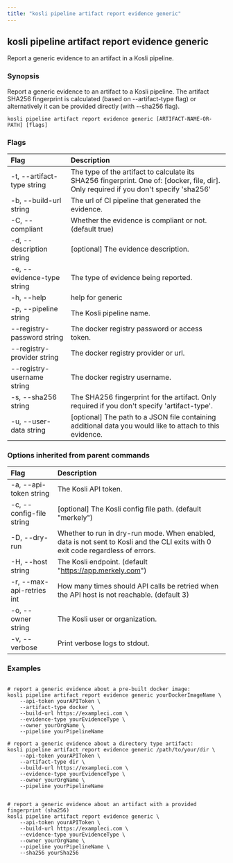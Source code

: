 ```yaml
---
title: "kosli pipeline artifact report evidence generic"
---
```


## kosli pipeline artifact report evidence generic

Report a generic evidence to an artifact in a Kosli pipeline. 

### Synopsis


   Report a generic evidence to an artifact to a Kosli pipeline. 
   The artifact SHA256 fingerprint is calculated (based on --artifact-type flag) or alternatively it can be provided directly (with --sha256 flag).

```shell
kosli pipeline artifact report evidence generic [ARTIFACT-NAME-OR-PATH] [flags]
```

### Flags
| Flag | Description |
| :--- | :--- |
|    -t, --artifact-type string  |  The type of the artifact to calculate its SHA256 fingerprint. One of: [docker, file, dir]. Only required if you don't specify 'sha256'  |
|    -b, --build-url string  |  The url of CI pipeline that generated the evidence.  |
|    -C, --compliant  |  Whether the evidence is compliant or not. (default true)  |
|    -d, --description string  |  [optional] The evidence description.  |
|    -e, --evidence-type string  |  The type of evidence being reported.  |
|    -h, --help  |  help for generic  |
|    -p, --pipeline string  |  The Kosli pipeline name.  |
|        --registry-password string  |  The docker registry password or access token.  |
|        --registry-provider string  |  The docker registry provider or url.  |
|        --registry-username string  |  The docker registry username.  |
|    -s, --sha256 string  |  The SHA256 fingerprint for the artifact. Only required if you don't specify 'artifact-type'.  |
|    -u, --user-data string  |  [optional] The path to a JSON file containing additional data you would like to attach to this evidence.  |


### Options inherited from parent commands
| Flag | Description |
| :--- | :--- |
|    -a, --api-token string  |  The Kosli API token.  |
|    -c, --config-file string  |  [optional] The Kosli config file path. (default "merkely")  |
|    -D, --dry-run  |  Whether to run in dry-run mode. When enabled, data is not sent to Kosli and the CLI exits with 0 exit code regardless of errors.  |
|    -H, --host string  |  The Kosli endpoint. (default "https://app.merkely.com")  |
|    -r, --max-api-retries int  |  How many times should API calls be retried when the API host is not reachable. (default 3)  |
|    -o, --owner string  |  The Kosli user or organization.  |
|    -v, --verbose  |  Print verbose logs to stdout.  |


### Examples

```shell

# report a generic evidence about a pre-built docker image:
kosli pipeline artifact report evidence generic yourDockerImageName \
	--api-token yourAPIToken \
	--artifact-type docker \
	--build-url https://exampleci.com \
	--evidence-type yourEvidenceType \
	--owner yourOrgName \
	--pipeline yourPipelineName 

# report a generic evidence about a directory type artifact:
kosli pipeline artifact report evidence generic /path/to/your/dir \
	--api-token yourAPIToken \
	--artifact-type dir \
	--build-url https://exampleci.com \
	--evidence-type yourEvidenceType \
	--owner yourOrgName	\
	--pipeline yourPipelineName 


# report a generic evidence about an artifact with a provided fingerprint (sha256)
kosli pipeline artifact report evidence generic \
	--api-token yourAPIToken \
	--build-url https://exampleci.com \	
	--evidence-type yourEvidenceType \
	--owner yourOrgName \
	--pipeline yourPipelineName \
	--sha256 yourSha256

```

